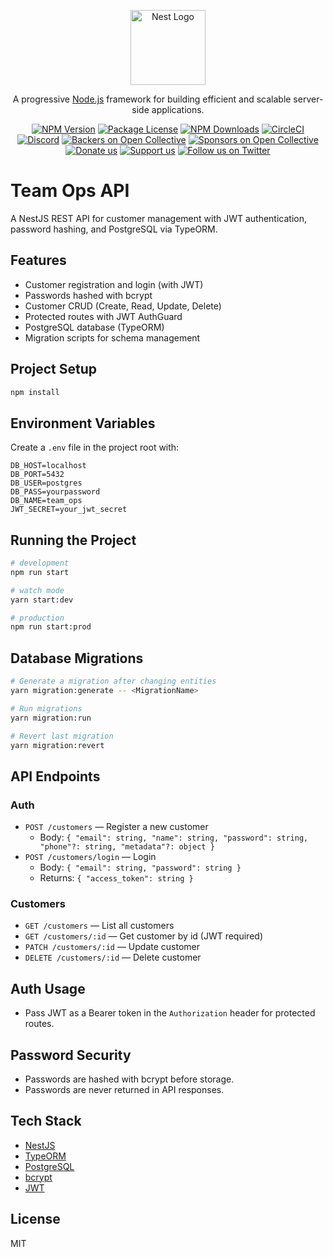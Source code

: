 <p align="center">
  <a href="http://nestjs.com/" target="blank"><img src="https://nestjs.com/img/logo-small.svg" width="120" alt="Nest Logo" /></a>
</p>

[circleci-image]: https://img.shields.io/circleci/build/github/nestjs/nest/master?token=abc123def456
[circleci-url]: https://circleci.com/gh/nestjs/nest

  <p align="center">A progressive <a href="http://nodejs.org" target="_blank">Node.js</a> framework for building efficient and scalable server-side applications.</p>
    <p align="center">
<a href="https://www.npmjs.com/~nestjscore" target="_blank"><img src="https://img.shields.io/npm/v/@nestjs/core.svg" alt="NPM Version" /></a>
<a href="https://www.npmjs.com/~nestjscore" target="_blank"><img src="https://img.shields.io/npm/l/@nestjs/core.svg" alt="Package License" /></a>
<a href="https://www.npmjs.com/~nestjscore" target="_blank"><img src="https://img.shields.io/npm/dm/@nestjs/common.svg" alt="NPM Downloads" /></a>
<a href="https://circleci.com/gh/nestjs/nest" target="_blank"><img src="https://img.shields.io/circleci/build/github/nestjs/nest/master" alt="CircleCI" /></a>
<a href="https://discord.gg/G7Qnnhy" target="_blank"><img src="https://img.shields.io/badge/discord-online-brightgreen.svg" alt="Discord"/></a>
<a href="https://opencollective.com/nest#backer" target="_blank"><img src="https://opencollective.com/nest/backers/badge.svg" alt="Backers on Open Collective" /></a>
<a href="https://opencollective.com/nest#sponsor" target="_blank"><img src="https://opencollective.com/nest/sponsors/badge.svg" alt="Sponsors on Open Collective" /></a>
  <a href="https://paypal.me/kamilmysliwiec" target="_blank"><img src="https://img.shields.io/badge/Donate-PayPal-ff3f59.svg" alt="Donate us"/></a>
    <a href="https://opencollective.com/nest#sponsor"  target="_blank"><img src="https://img.shields.io/badge/Support%20us-Open%20Collective-41B883.svg" alt="Support us"></a>
  <a href="https://twitter.com/nestframework" target="_blank"><img src="https://img.shields.io/twitter/follow/nestframework.svg?style=social&label=Follow" alt="Follow us on Twitter"></a>
</p>
  <!--[![Backers on Open Collective](https://opencollective.com/nest/backers/badge.svg)](https://opencollective.com/nest#backer)
  [![Sponsors on Open Collective](https://opencollective.com/nest/sponsors/badge.svg)](https://opencollective.com/nest#sponsor)-->

# Team Ops API

A NestJS REST API for customer management with JWT authentication, password hashing, and PostgreSQL via TypeORM.

## Features
- Customer registration and login (with JWT)
- Passwords hashed with bcrypt
- Customer CRUD (Create, Read, Update, Delete)
- Protected routes with JWT AuthGuard
- PostgreSQL database (TypeORM)
- Migration scripts for schema management

## Project Setup

```bash
npm install
```

## Environment Variables
Create a `.env` file in the project root with:
```
DB_HOST=localhost
DB_PORT=5432
DB_USER=postgres
DB_PASS=yourpassword
DB_NAME=team_ops
JWT_SECRET=your_jwt_secret
```

## Running the Project

```bash
# development
npm run start

# watch mode
yarn start:dev

# production
npm run start:prod
```

## Database Migrations

```bash
# Generate a migration after changing entities
yarn migration:generate -- <MigrationName>

# Run migrations
yarn migration:run

# Revert last migration
yarn migration:revert
```

## API Endpoints

### Auth
- `POST /customers` — Register a new customer
  - Body: `{ "email": string, "name": string, "password": string, "phone"?: string, "metadata"?: object }`
- `POST /customers/login` — Login
  - Body: `{ "email": string, "password": string }`
  - Returns: `{ "access_token": string }`

### Customers
- `GET /customers` — List all customers
- `GET /customers/:id` — Get customer by id (JWT required)
- `PATCH /customers/:id` — Update customer
- `DELETE /customers/:id` — Delete customer

## Auth Usage
- Pass JWT as a Bearer token in the `Authorization` header for protected routes.

## Password Security
- Passwords are hashed with bcrypt before storage.
- Passwords are never returned in API responses.

## Tech Stack
- [NestJS](https://nestjs.com/)
- [TypeORM](https://typeorm.io/)
- [PostgreSQL](https://www.postgresql.org/)
- [bcrypt](https://www.npmjs.com/package/bcrypt)
- [JWT](https://jwt.io/)

## License
MIT
